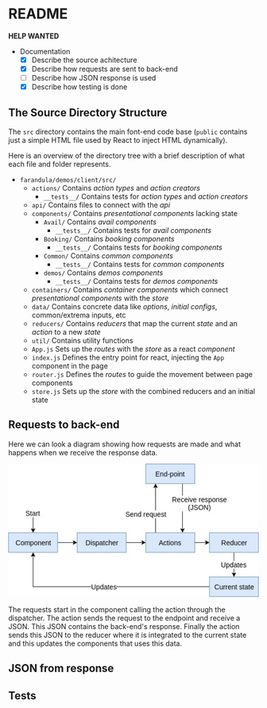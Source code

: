 # README

**HELP WANTED**

- Documentation
	- [x] Describe the source achitecture
	- [x] Describe how requests are sent to back-end
	- [ ] Describe how JSON response is used
	- [x] Describe how testing is done

## The Source Directory Structure

The `src` directory contains the main font-end code base (`public` contains just a simple HTML file used by React
to inject HTML dynamically).

Here is an overview of the directory tree with a brief description of what each file and folder represents.

- `farandula/demos/client/src/`
    - `actions/`
        Contains *action types* and *action creators*
        - `__tests__/` Contains tests for *action types* and *action creators*
    - `api/` Contains files to connect with the *api*
    - `components/` Contains *presentational components* lacking state
        - `Avail/` Contains *avail components*
          - `__tests__/` Contains tests for *avail components*
        - `Booking/` Contains *booking components*
          - `__tests__/` Contains tests for *booking components*
        - `Common/` Contains *common components*
          - `__tests__/` Contains tests for *common components*
        - `demos/` Contains *demos components*
          - `__tests__/` Contains tests for *demos components*
    - `containers/` Contains *container components* which connect *presentational components* with the *store*
    - `data/` Contains concrete data like *options*, *initial configs*, common/extrema inputs, etc
    - `reducers/` Contains *reducers* that map the current *state* and an *action* to a new *state*
    - `util/` Contains utility functions
    - `App.js` Sets up the *routes* with the *store* as a react *component*
    - `index.js` Defines the entry point for react, injecting the `App` component in the page
    - `router.js` Defines the *routes* to guide the movement between page components
    - `store.js` Sets up the *store* with the combined reducers and an initial state

## Requests to back-end

Here we can look a diagram showing how requests are made and what happens when we receive the response data.

![Screenshot](Diagram_calls.jpg)

The requests start in the component calling the action through the dispatcher. The action sends the request to the endpoint and receive a JSON. This JSON contains the back-end's response. Finally the action sends this JSON to the reducer where it is integrated to the current state and this updates the components that uses this data.

## JSON from response


## Tests


